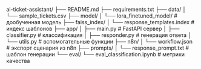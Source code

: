 ai-ticket-assistant/
├── README.md
├── requirements.txt
├── data/
│   └── sample_tickets.csv
├── model/
│   └── lora_finetuned_model/       # дообученная модель
├── faiss_index/
│   └── response_templates.index    # индекс шаблонов
├── app/
│   ├── main.py                     # FastAPI сервер
│   ├── classifier.py               # классификация
│   ├── responder.py               # генерация ответа
│   └── utils.py                    # вспомогательные функции
├── n8n/
│   └── workflow.json               # экспорт сценария из n8n
├── prompts/
│   └── response_prompt.txt         # шаблон генерации
└── eval/
    └── eval_classification.ipynb  # метрики качества

